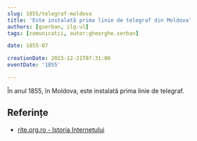 ```yaml
---
slug: 1855/telegraf-moldova
title: 'Este instalată prima linie de telegraf din Moldova'
authors: [gserban, ilg-ul]
tags: [comunicatii, autor:gheorghe.serban]

date: 1855-07

creationDate: 2023-12-21T07:31:00
eventDate: '1855'

---
```


În anul 1855, în Moldova, este instalată prima linie de telegraf.

<!-- truncate -->

## Referințe

- [rite.org.ro - Istoria Internetului](https://rite.org.ro/istoria-internetului/)
